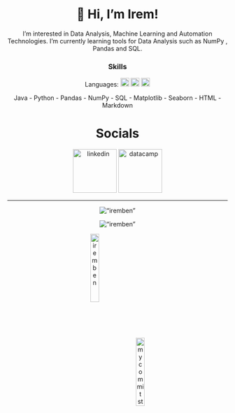<h1 align="center">  👋 Hi, I’m Irem! </h1>
<p align="center">I’m interested in Data Analysis, Machine Learning and Automation Technologies. I’m currently learning tools for Data Analysis such as NumPy , Pandas and SQL. </p>
<h3 align="center"> Skills </h3>

<p align="center">Languages: <img src="https://upload.wikimedia.org/wikipedia/commons/thumb/b/b4/Flag_of_Turkey.svg/800px-Flag_of_Turkey.svg.png?20210808085121" alt="turkish" width="20"/> <img src="https://upload.wikimedia.org/wikipedia/en/thumb/a/a4/Flag_of_the_United_States.svg/1200px-Flag_of_the_United_States.svg.png" alt="english" width="20"/> <img src="https://upload.wikimedia.org/wikipedia/en/thumb/b/ba/Flag_of_Germany.svg/255px-Flag_of_Germany.svg.png" alt="german" width="20"/></p>
<p align="center">Java - Python - Pandas - NumPy - SQL - Matplotlib - Seaborn - HTML - Markdown </p>
<h1 align="center"> Socials </h1>


<p align="center"><a href="https://www.linkedin.com/in/irem-gul-yildirim/"><img src="https://upload.wikimedia.org/wikipedia/commons/thumb/c/ca/LinkedIn_logo_initials.png/800px-LinkedIn_logo_initials.png" alt="linkedin" width="100"/></a>
<a href="https://www.datacamp.com/profile/iremben"><img src="https://coursereport-s3-production.global.ssl.fastly.net/uploads/school/logo/244/original/Profile_Picture__3_.jpg" alt="datacamp" width="100"/></a></p>
<hr>
  
  
<p align="center"> <img src="https://komarev.com/ghpvc/?username=iremben&label=Profile%20views&color=0e75b6&style=flat" alt=“iremben” /></p>
<p align="center"><img align="center" src="https://github-readme-stats.vercel.app/api/top-langs?username=iremben&show_icons=true&locale=en&layout=compact" alt=“iremben” /></p>
<p align="center"><img align="center" src="https://github-readme-stats.vercel.app/api?username=iremben&show_icons=true&locale=en" alt="iremben" width="20%" /> <img src="https://github-readme-streak-stats.herokuapp.com/?user=iremben" alt="my commit status" width="20%" /> </p>

